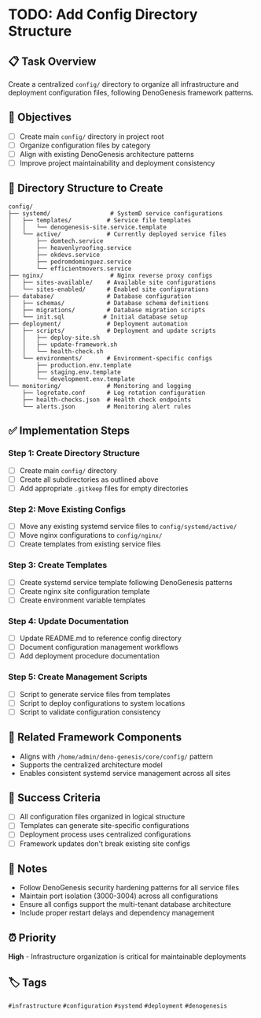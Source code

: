 # TODO: Add Config Directory Structure

## 📋 Task Overview
Create a centralized `config/` directory to organize all infrastructure and deployment configuration files, following DenoGenesis framework patterns.

## 🎯 Objectives
- [ ] Create main `config/` directory in project root
- [ ] Organize configuration files by category
- [ ] Align with existing DenoGenesis architecture patterns
- [ ] Improve project maintainability and deployment consistency

## 📁 Directory Structure to Create

```
config/
├── systemd/                 # SystemD service configurations
│   ├── templates/          # Service file templates
│   │   └── denogenesis-site.service.template
│   └── active/             # Currently deployed service files
│       ├── domtech.service
│       ├── heavenlyroofing.service
│       ├── okdevs.service
│       ├── pedromdominguez.service
│       └── efficientmovers.service
├── nginx/                   # Nginx reverse proxy configs
│   ├── sites-available/    # Available site configurations
│   └── sites-enabled/      # Enabled site configurations
├── database/               # Database configuration
│   ├── schemas/            # Database schema definitions
│   ├── migrations/         # Database migration scripts
│   └── init.sql           # Initial database setup
├── deployment/             # Deployment automation
│   ├── scripts/            # Deployment and update scripts
│   │   ├── deploy-site.sh
│   │   ├── update-framework.sh
│   │   └── health-check.sh
│   └── environments/       # Environment-specific configs
│       ├── production.env.template
│       ├── staging.env.template
│       └── development.env.template
└── monitoring/             # Monitoring and logging
    ├── logrotate.conf      # Log rotation configuration
    ├── health-checks.json  # Health check endpoints
    └── alerts.json         # Monitoring alert rules
```

## ✅ Implementation Steps

### Step 1: Create Directory Structure
- [ ] Create main `config/` directory
- [ ] Create all subdirectories as outlined above
- [ ] Add appropriate `.gitkeep` files for empty directories

### Step 2: Move Existing Configs
- [ ] Move any existing systemd service files to `config/systemd/active/`
- [ ] Move nginx configurations to `config/nginx/`
- [ ] Create templates from existing service files

### Step 3: Create Templates
- [ ] Create systemd service template following DenoGenesis patterns
- [ ] Create nginx site configuration template
- [ ] Create environment variable templates

### Step 4: Update Documentation
- [ ] Update README.md to reference config directory
- [ ] Document configuration management workflows
- [ ] Add deployment procedure documentation

### Step 5: Create Management Scripts
- [ ] Script to generate service files from templates
- [ ] Script to deploy configurations to system locations
- [ ] Script to validate configuration consistency

## 🔗 Related Framework Components
- Aligns with `/home/admin/deno-genesis/core/config/` pattern
- Supports the centralized architecture model
- Enables consistent systemd service management across all sites

## 🎯 Success Criteria
- [ ] All configuration files organized in logical structure
- [ ] Templates can generate site-specific configurations
- [ ] Deployment process uses centralized configurations
- [ ] Framework updates don't break existing site configs

## 📝 Notes
- Follow DenoGenesis security hardening patterns for all service files
- Maintain port isolation (3000-3004) across all configurations
- Ensure all configs support the multi-tenant database architecture
- Include proper restart delays and dependency management

## ⏰ Priority
**High** - Infrastructure organization is critical for maintainable deployments

## 🏷️ Tags
`#infrastructure` `#configuration` `#systemd` `#deployment` `#denogenesis`